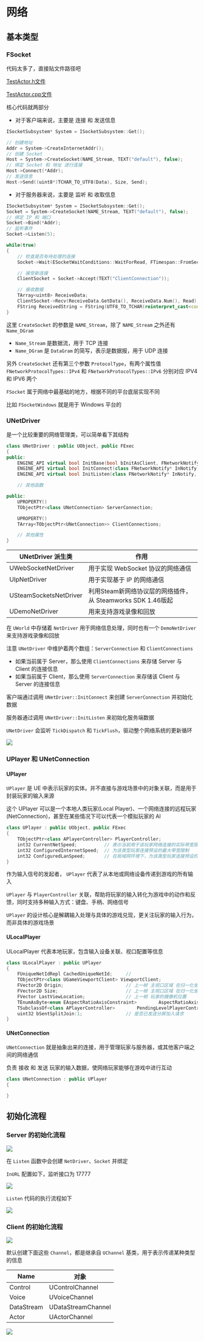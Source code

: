 # 网络

## 基本类型

### FSocket

代码太多了，直接贴文件路径吧 

[TestActor.h文件](./Src/TestSocket/TestActor.h)

[TestActor.cpp文件](./Src/TestSocket/TestActor.cpp)

核心代码就两部分

- 对于客户端来说，主要是 连接 和 发送信息

```cpp
ISocketSubsystem* System = ISocketSubsystem::Get();

// 创建地址
Addr = System->CreateInternetAddr();
// 创建 Socket
Host = System->CreateSocket(NAME_Stream, TEXT("default"), false);
// 绑定 Socket 和 地址 进行连接
Host->Connect(*Addr);
// 发送信息
Host->Send((uint8*)TCHAR_TO_UTF8(Data), Size, Send);
```

- 对于服务器来说，主要是 监听 和 收取信息

```cpp
ISocketSubsystem* System = ISocketSubsystem::Get();
Socket = System->CreateSocket(NAME_Stream, TEXT("default"), false);
// 绑定 IP 和 端口
Socket->Bind(*Addr);
// 监听事件
Socket->Listen(5);

while(true)
{
    // 检查是否有待处理的连接
    Socket->Wait(ESocketWaitConditions::WaitForRead, FTimespan::FromSeconds(2));

    // 接受新连接
    ClientSocket = Socket->Accept(TEXT("ClientConnection"));

    // 接收数据
    TArray<uint8> ReceiveData;
    ClientSocket->Recv(ReceiveData.GetData(), ReceiveData.Num(), Read);
    FString ReceivedString = FString(UTF8_TO_TCHAR(reinterpret_cast<const char*>(ReceiveData.GetData())));
}
```

这里  `CreateSocket` 的参数是 `NAME_Stream`，除了 `NAME_Stream` 之外还有 `Name_DGram`

- `Name_Stream` 是数据流，用于 TCP 连接
- `Name_DGram` 是 `DataGram` 的简写，表示是数据报，用于 UDP 连接

另外 `CreateSocket` 还有第三个参数 `ProtocolType`，有两个属性值 `FNetworkProtocolTypes::IPv4` 和 `FNetworkProtocolTypes::IPv6` 分别对应 IPV4 和 IPV6 两个

`FSocket` 属于网络中最基础的地方，根据不同的平台底层实现不同

比如 `FSocketWindows` 就是用于 Windows 平台的

### UNetDriver

是一个比较重要的网络管理类，可以简单看下其结构

```cpp
class UNetDriver : public UObject, public FExec
{
public:
    ENGINE_API virtual bool InitBase(bool bInitAsClient, FNetworkNotify* InNotify, const FURL& URL, bool bReuseAddressAndPort, FString& Error);
    ENGINE_API virtual bool InitConnect(class FNetworkNotify* InNotify, const FURL& ConnectURL, FString& Error ) PURE_VIRTUAL( UNetDriver::InitConnect, return true;);
    ENGINE_API virtual bool InitListen(class FNetworkNotify* InNotify, FURL& ListenURL, bool bReuseAddressAndPort, FString& Error) PURE_VIRTUAL( UNetDriver::InitListen, return true;);

    // 其他函数

public:
    UPROPERTY()
	TObjectPtr<class UNetConnection> ServerConnection;

	UPROPERTY()
	TArray<TObjectPtr<UNetConnection>> ClientConnections;

    // 其他属性
}
```

| UNetDriver 派生类 | 作用 |
| --- | --- |
| UWebSocketNetDriver | 用于实现 WebSocket 协议的网络通信 |
| UIpNetDriver | 用于实现基于 IP 的网络通信 |
| USteamSocketsNetDriver | 利用Steam新网络协议层的网络插件，从 Steamworks SDK 1.46版起 |
| UDemoNetDriver | 用来支持游戏录像和回放 |

在 `UWorld` 中存储着 `NetDriver` 用于网络信息处理，同时也有一个 `DemoNetDriver` 来支持游戏录像和回放

注意 `UNetDriver` 中维护着两个数组：`ServerConnection` 和 `ClientConnections`

- 如果当前属于 Server，那么使用 `ClientConnections` 来存储 Server 与 Client 的连接信息
- 如果当前属于 Client，那么使用 `ServerConnection` 来存储该 Client 与 Server 的连接信息

客户端通过调用 `UNetDriver::InitConnect` 来创建 `ServerConnection` 并初始化数据

服务器通过调用 `UNetDriver::InitListen` 来初始化服务端数据

`UNetDriver` 会监听 `TickDispatch` 和 `TickFlush`，驱动整个网络系统的更新循环

![](Image/007.png)

### UPlayer 和 UNetConnection

#### UPlayer

`UPlayer` 是 UE 中表示玩家的实体。并不直接与游戏场景中的对象关联，而是用于封装玩家的输入来源

这个 UPlayer 可以是一个本地人类玩家(Local Player)、一个网络连接的远程玩家 (NetConnection)，甚至在某些情况下可以代表一个模拟玩家的 AI

```cpp
class UPlayer : public UObject, public FExec
{
	TObjectPtr<class APlayerController> PlayerController;
	int32 CurrentNetSpeed;          // 表示当前用于该玩家网络连接的实际带宽限制
	int32 ConfiguredInternetSpeed;  // 为该类型玩家连接预设的最大带宽限制
	int32 ConfiguredLanSpeed;       // 在局域网环境下，为该类型玩家连接预设的最大带宽限制
}
```

作为输入信号的发起者， `UPlayer` 代表了从本地或网络设备传递到游戏的所有输入

`UPlayer` 与 `PlayerController` 关联，帮助将玩家的输入转化为游戏中的动作和反馈，同时支持多种输入方式：键盘、手柄、网络信号

`UPlayer` 的设计核心是解耦输入处理与具体的游戏兑现，更关注玩家的输入行为，而非具体的游戏场景

#### ULocalPlayer

ULocalPlayer 代表本地玩家，包含输入设备关联、视口配置等信息

```cpp
class ULocalPlayer : public UPlayer
{
	FUniqueNetIdRepl CachedUniqueNetId;     // 
	TObjectPtr<class UGameViewportClient> ViewportClient;       
	FVector2D Origin;                       // 上一帧 主视口区域 在归一化坐标空间中左上角的位置
	FVector2D Size;                         // 上一帧 主视口区域 在归一化坐标空间中的尺寸
	FVector LastViewLocation;               // 上一帧 玩家的摄像机位置
	TEnumAsByte<enum EAspectRatioAxisConstraint>        AspectRatioAxisConstraint;              // 当前游戏视口的宽高比与项目设置不同时，如何调整视场角
	TSubclassOf<class APlayerController>        PendingLevelPlayerControllerClass;      // 关卡切换过程中临时存储将要生成的 APlayerController 类
	uint32 bSentSplitJoin:1;                // 是否已发送分屏加入请求
}
```

#### UNetConnection

`UNetConnection` 就是抽象出来的连接，用于管理玩家与服务器，或其他客户端之间的网络通信

负责 接收 和 发送 玩家的输入数据，使网络玩家能够在游戏中进行互动

```cpp
class UNetConnection : public UPlayer
{

}
```


## 初始化流程

### Server 的初始化流程

![](Image/005.png)

在 `Listen` 函数中会创建 `NetDriver`、`Socket` 并绑定

`InURL` 配置如下，监听接口为 17777

![](Image/006.png)

`Listen` 代码的执行流程如下

![](Image/007.png)

### Client 的初始化流程

![](Image/008.png)

默认创建下面这些 `Channel`，都是继承自 `UChannel` 基类，用于表示传递某种类型的信息

| Name | 对象 |
| --- | --- |
| Control | UControlChannel |
| Voice | UVoiceChannel |
| DataStream | UDataStreamChannel |
| Actor | UActorChannel |

![](Image/009.png)


